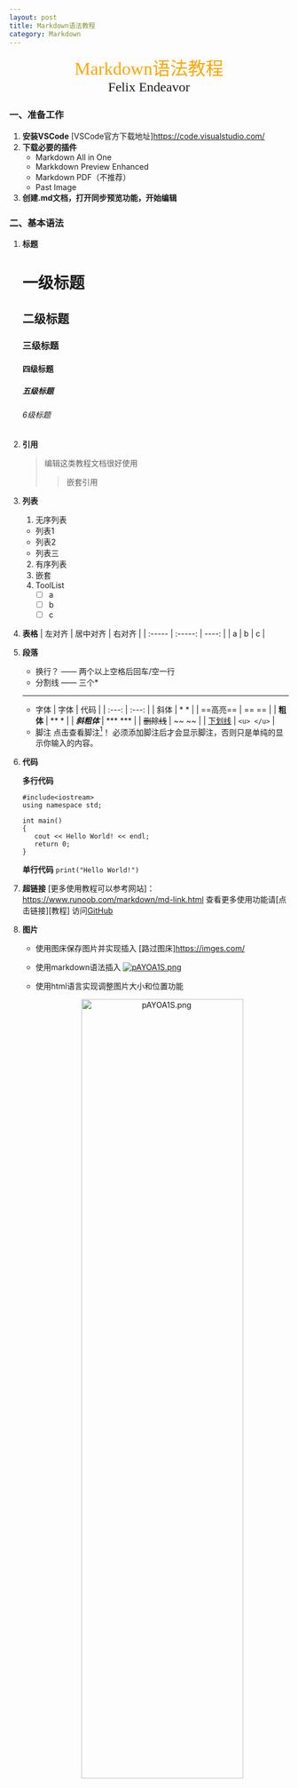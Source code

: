 ```yaml
---
layout: post
title: Markdown语法教程
category: Markdown
---
```


<center><font face = "仿宋" size = 6 font color = orange>Markdown语法教程</font></center>
<center><font face = "楷体" size = 5>Felix Endeavor</font></center>

### 一、准备工作
1. **安装VSCode**
   [VSCode官方下载地址]https://code.visualstudio.com/
2. **下载必要的插件**
   - Markdown All in One
   - Markkdown Preview Enhanced
   - Markdown PDF（不推荐）
   - Past Image
3. **创建.md文档，打开同步预览功能，开始编辑**

### 二、基本语法
1. **标题**
   # 一级标题
   ## 二级标题
   ### 三级标题
   #### 四级标题
   ##### 五级标题
   ###### 6级标题

2. **引用**
   >编辑这类教程文档很好使用
   >> 嵌套引用

3. **列表**
   1. 无序列表
   - 列表1
   + 列表2
   * 列表三
   2. 有序列表
   3. 嵌套
   4. ToolList
      - [ ] a
      - [ ] b
      - [ ] c

4. **表格**
   | 左对齐 | 居中对齐 | 右对齐 |
   | :----- | :-----: | ----: |
   | a     | b       | c      |

5. **段落**
   - 换行？ —— 两个以上空格后回车/空一行
   - 分割线 —— 三个*
   ***
   - 字体
      | 字体 | 代码 |
      | :---: | :---: |
      | 斜体 | * * |
      | ==高亮== | == == |
      | **粗体** | ** * |
      | ***斜粗体*** | *** *** |
      | ~~删除线~~ | ~~ ~~ |
      | <u>下划线</u> | ` <u> </u> ` |
    - 脚注
      点击查看脚注[^1]！
      必须添加脚注后才会显示脚注，否则只是单纯的显示你输入的内容。
      
6. **代码**   
 
   **多行代码**
   ```
   #include<iostream>
   using namespace std;

   int main()
   {
      cout << Hello World! << endl;
      return 0;
   }
   ```

   **单行代码**
   `print("Hello World!")`

7. **超链接**
   [更多使用教程可以参考网站]：https://www.runoob.com/markdown/md-link.html
   查看更多使用功能请[点击链接][教程]
   访问[GitHub](https://github.com/)
8. **图片**
   - 使用图床保存图片并实现插入
      [路过图床]https://imges.com/
   - 使用markdown语法插入
   [![pAYOA1S.png](https://s21.ax1x.com/2024/10/13/pAYOA1S.png)](https://imgse.com/i/pAYOA1S)
   - 使用html语言实现调整图片大小和位置功能
   <a href="https://imgse.com/i/pAYOA1S"><div align = center><img src="https://s21.ax1x.com/2024/10/13/pAYOA1S.png" alt="pAYOA1S.png" border="0" width = "80%" height = "60%"/></div></a>
   
   - 插入本地图片
      ![图片](D:/xxx/md/1.png)



### 三、其他操作
   - **插入latex公式**
      - 行内显示公式：
      $f(x)=ax+b$
      - 块内显示数学表达式：
      $$
      \begin{Bmatrix}
      a & b \\
      c & d \\
      \end{Bmatrix}
      $$
   - **html/css语法**
     - ctrl + shift + p 搜索“Live Server”开启本地服务,"Mrakdown Preview Enhanced: Customize CSS"，在style中设置CSS语法改标题格式等
   - **个性化设置**
      File-Preferences-Settings

### 四、导出为pdf文档
   - 使用Markdown PDF（不推荐）
   - Open in Browser-手动另存为PDF文档
     
[^1]:这是脚注的内容
[教程]: https://www.runoob.com/markdown/md-link.html

## 效果如下
[![pAaGxmt.png](https://s21.ax1x.com/2024/10/20/pAaGxmt.png)](https://imgse.com/i/pAaGxmt)